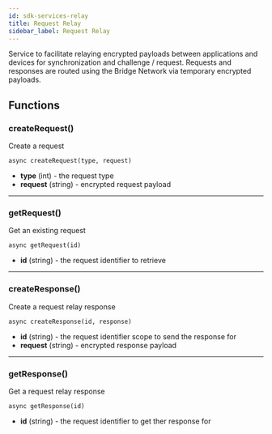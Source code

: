 ```yaml
---
id: sdk-services-relay
title: Request Relay
sidebar_label: Request Relay 
---
```

Service to facilitate relaying encrypted payloads between applications and devices for synchronization and challenge / request.  Requests and responses are routed using the Bridge Network via temporary encrypted payloads.

## Functions
### createRequest()
Create a request
```
async createRequest(type, request)
```
- **type** (int) - the request type
- **request** (string) - encrypted request payload

---

### getRequest()
Get an existing request
```
async getRequest(id)
```
- **id** (string) - the request identifier to retrieve

---

### createResponse()
Create a request relay response
```
async createResponse(id, response)
```
- **id** (string) - the request identifier scope to send the response for
- **request** (string) - encrypted response payload

---

### getResponse()
Get a request relay response
```
async getResponse(id)
```
- **id** (string) - the request identifier to get ther response for

